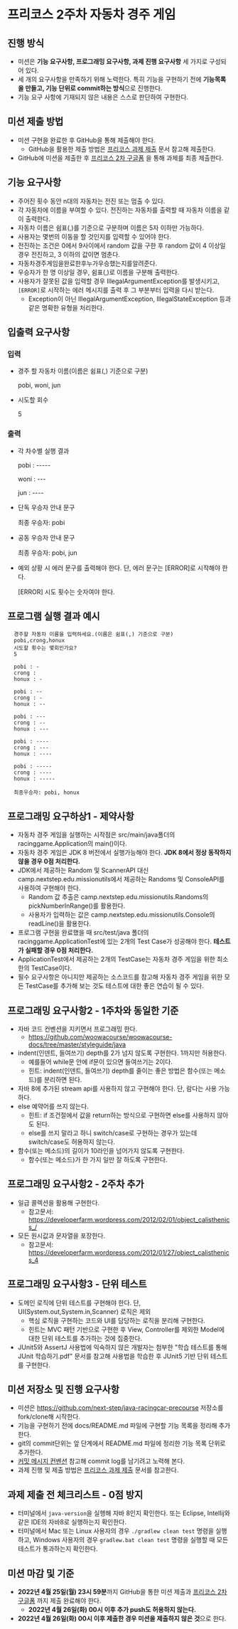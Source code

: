 # 프리코스 2주차 자동차 경주 게임

## 진행 방식

* 미션은 **기능 요구사항, 프로그래밍 요구사항, 과제 진행 요구사항** 세 가지로 구성되어 있다.
* 세 개의 요구사항을 만족하기 위해 노력한다. 특히 기능을 구현하기 전에 **기능목록을 만들고, 기능 단위로 commit하는 방식**으로 진행한다.
* 기능 요구 사항에 기재되지 않은 내용은 스스로 판단하여 구현한다.

## 미션 제출 방법

* 미션 구현을 완료한 후 GitHub을 통해 제출해야 한다.
  * GitHub을 활용한 제출 방법은 [프리코스 과제 제출](https://github.com/next-step/nextstep-docs/tree/master/precourse) 문서 참고해 제출한다.  
* GitHub에 미션을 제출한 후 [프리코스 2차 구글폼](https://forms.gle/81oDtFBEU5JWLfV1A) 을 통해 과제를 최종 제출한다.

## 기능 요구사항

* 주어진 횟수 동안 n대의 자동차는 전진 또는 멈출 수 있다.
* 각 자동차에 이름을 부여할 수 있다. 전진하는 자동차를 출력할 때 자동차 이름을 같이 출력한다.
* 자동차 이름은 쉼표(,)를 기준으로 구분하며 이름은 5자 이하만 가능하다.
* 사용자는 몇번의 이동을 할 것인지를 입력할 수 있어야 한다.
* 전진하는 조건은 0에서 9사이에서 random 값을 구한 후 random 값이 4 이상일 경우 전진하고, 3 이하의 값이면 멈춘다.
* 자동차경주게임을완료한후누가우승했는지를알려준다.
* 우승자가 한 명 이상일 경우, 쉼표(,)로 이름을 구분해 출력한다.
* 사용자가 잘못된 값을 입력할 경우 IllegalArgumentException를 발생시키고, `[ERROR]`로 시작하는 에러 메시지를 출력 후 그 부분부터 입력을 다시 받는다.
    * Exception이 아닌 IllegalArgumentException, IllegalStateException 등과 같은 명확한 유형을 처리한다.

## 입출력 요구사항

### 입력

* 경주 할 자동차 이름(이름은 쉼표(,) 기준으로 구분)

  pobi, woni, jun

* 시도할 회수

  5

### 출력

* 각 차수별 실행 결과

  pobi : -----

  woni : ---

  jun : ----


* 단독 우승자 안내 문구

  최종 우승자: pobi


* 공동 우승자 안내 문구

  최종 우승자: pobi, jun


* 예외 상황 시 에러 문구를 출력해야 한다. 단, 에러 문구는 [ERROR]로 시작해야 한다.

  [ERROR] 시도 횟수는 숫자여야 한다.

## 프로그램 실행 결과 예시

```shell
  경주할 자동차 이름을 입력하세요.(이름은 쉼표(,) 기준으로 구분)
  pobi,crong,honux
  시도할 횟수는 몇회인가요?
  5
  
  pobi : -
  crong : 
  honux : -
    
  pobi : --
  crong : -
  honux : --
    
  pobi : ---
  crong : --
  honux : ---
    
  pobi : ----
  crong : ---
  honux : ----
    
  pobi : -----
  crong : ----
  honux : -----
  
  최종우승자: pobi, honux
  ```

## 프로그래밍 요구하상1 - 제약사항

* 자동차 경주 게임을 실행하는 시작점은 src/main/java폴더의 racinggame.Application의 main()이다.
* 자동차 경주 게임은 JDK 8 버전에서 실행가능해야 한다. **JDK 8에서 정상 동작하지 않을 경우 0점 처리한다.**
* JDK에서 제공하는 Random 및 ScannerAPI 대신 camp.nextstep.edu.missionutils에서 제공하는 Randoms 및 ConsoleAPI를 사용하여 구현해야 한다.
    * Random 값 추출은 camp.nextstep.edu.missionutils.Randoms의 pickNumberInRange()를 활용한다.
    * 사용자가 입력하는 값은 camp.nextstep.edu.missionutils.Console의 readLine()을 활용한다.
* 프로그램 구현을 완료했을 때 src/test/java 폴더의 racinggame.ApplicationTest에 있는 2개의 Test Case가 성공해야 한다. **테스트가 실패할 경우 0점 처리한다.**
* ApplicationTest에서 제공하는 2개의 TestCase는 자동차 경주 게임을 위한 최소한의 TestCase이다.
* 필수 요구사항은 아니지만 제공하는 소스코드를 참고해 자동차 경주 게임을 위한 모든 TestCase를 추가해 보는 것도 테스트에 대한 좋은 연습이 될 수 있다.

## 프로그래밍 요구사항2 - 1주차와 동일한 기준

* 자바 코드 컨벤션을 지키면서 프로그래밍 한다.
    * https://github.com/woowacourse/woowacourse-docs/tree/master/styleguide/java
* indent(인덴트, 들여쓰기) depth를 2가 넘지 않도록 구현한다. 1까지만 허용한다.
    * 예를들어 while문 안에 if문이 있으면 들여쓰기는 2이다.
    * 힌트: indent(인덴트, 들여쓰기) depth를 줄이는 좋은 방법은 함수(또는 메소드)를 분리하면 된다.
* 자바 8에 추가된 stream api를 사용하지 않고 구현해야 한다. 단, 람다는 사용 가능하다.
* else 예약어를 쓰지 않는다.
    * 힌트: if 조건절에서 값을 return하는 방식으로 구현하면 else를 사용하지 않아도 된다.
    * else를 쓰지 말라고 하니 switch/case로 구현하는 경우가 있는데 switch/case도 허용하지 않는다.
* 함수(또는 메소드)의 길이가 10라인을 넘어가지 않도록 구현한다.
    * 함수(또는 메소드)가 한 가지 일만 잘 하도록 구현한다.

## 프로그래밍 요구사항2 - 2주차 추가

* 일급 콜렉션을 활용해 구현한다.
    * 참고문서: https://developerfarm.wordpress.com/2012/02/01/object_calisthenics_/
* 모든 원시값과 문자열을 포장한다.
    * 참고문서: https://developerfarm.wordpress.com/2012/01/27/object_calisthenics_4

## 프로그래밍 요구사항3 - 단위 테스트

* 도메인 로직에 단위 테스트를 구현해야 한다. 단, UI(System.out,System.in,Scanner) 로직은 제외
    * 핵심 로직을 구현하는 코드와 UI를 담당하는 로직을 분리해 구현한다.
    * 힌트는 MVC 패턴 기반으로 구현한 후 View, Controller를 제외한 Model에 대한 단위 테스트를 추가하는 것에 집중한다.
* JUnit5와 AssertJ 사용법에 익숙하지 않은 개발자는 첨부한 "학습 테스트를 통해 JUnit 학습하기.pdf" 문서를 참고해 사용법을 학습한 후 JUnit5 기반 단위 테스트를 구현한다.

## 미션 저장소 및 진행 요구사항

* 미션은 https://github.com/next-step/java-racingcar-precourse 저장소를 fork/clone해 시작한다.
* 기능을 구현하기 전에 docs/README.md 파일에 구현할 기능 목록을 정리해 추가한다.
* git의 commit단위는 앞 단계에서 README.md 파일에 정리한 기능 목록 단위로 추가한다.
* [커밋 메시지 컨벤션](https://gist.github.com/stephenparish/9941e89d80e2bc58a153#allowed-scope) 참고해 commit log를 남기려고 노력해 본다.
* 과제 진행 및 제출 방법은 [프리코스 과제 제출](https://github.com/next-step/nextstep-docs/tree/master/precourse) 문서를 참고한다.

## 과제 제출 전 체크리스트 - 0점 방지

* 터미널에서 `java-version`을 실행해 자바 8인지 확인한다. 또는 Eclipse, Intellij와 같은 IDE의 자바8로 실행하는지 확인한다.
* 터미널에서 Mac 또는 Linux 사용자의 경우 `./gradlew clean test` 명령을 실행하고, Windows 사용자의 경우 `gradlew.bat clean test` 명령을 실행할 때 모든 테스트가 통과하는지 확인한다.

## 미션 마감 및 기준

* **2022년 4월 25일(월) 23시 59분**까지 GitHub을 통한 미션 제출과 [프리코스 2차 구글폼](https://forms.gle/81oDtFBEU5JWLfV1A) 까지 제출 완료해야 한다.
  * **2022년 4월 26일(화) 00시 이후 추가 push도 허용하지 않는다.**
* **2022년 4월 26일(화) 00시 이후 제출한 경우 미션을 제출하지 않은 것**으로 한다.
